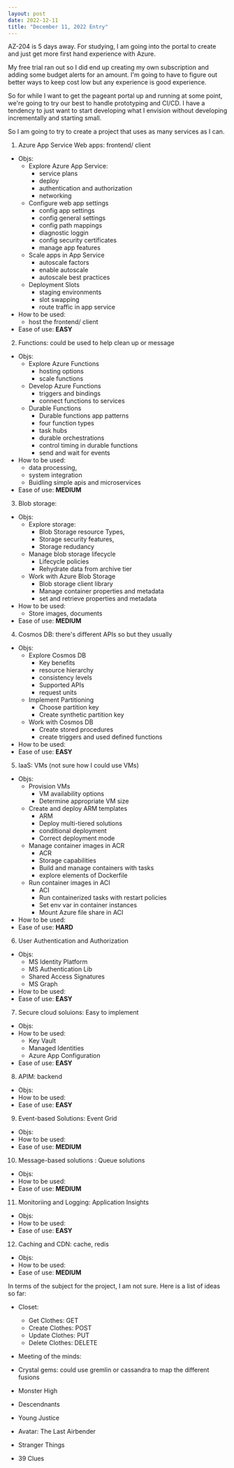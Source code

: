 ```yaml
---
layout: post
date: 2022-12-11
title: "December 11, 2022 Entry"
---
```


AZ-204 is 5 days away. For studying, I am going into the portal to create and just get more first hand experience with Azure.

My free trial ran out so I did end up creating my own subscription and adding some budget alerts for an amount. I'm going to have to figure out better ways to keep cost low but any experience is good experience.

So for while I want to get the pageant portal up and running at some point, we're going to try our best to handle prototyping and CI/CD. I have a tendency to just want to start developing what I envision without developing incrementally and starting small.

So I am going to try to create a project that uses as many services as I can.

1. Azure App Service Web apps: frontend/ client

- Objs:
  - Explore Azure App Service:
    - service plans
    - deploy
    - authentication and authorization
    - networking
  - Configure web app settings
    - config app settings
    - config general settings
    - config path mappings
    - diagnostic loggin
    - config security certificates
    - manage app features
  - Scale apps in App Service
    - autoscale factors
    - enable autoscale
    - autoscale best practices
  - Deployment Slots
    - staging environments
    - slot swapping
    - route traffic in app service
- How to be used:
  - host the frontend/ client
- Ease of use: **EASY**

2. Functions: could be used to help clean up or message

- Objs:
  - Explore Azure Functions
    - hosting options
    - scale functions
  - Develop Azure Functions
    - triggers and bindings
    - connect functions to services
  - Durable Functions
    - Durable functions app patterns
    - four function types
    - task hubs
    - durable orchestrations
    - control timing in durable functions
    - send and wait for events
- How to be used:
  - data processing,
  - system integration
  - Buidling simple apis and microservices
- Ease of use: **MEDIUM**

3. Blob storage:

- Objs:
  - Explore storage:
    - Blob Storage resource Types,
    - Storage security features,
    - Storage redudancy
  - Manage blob storage lifecycle
    - Lifecycle policies
    - Rehydrate data from archive tier
  - Work with Azure Blob Storage
    - Blob storage client library
    - Manage container properties and metadata
    - set and retrieve properties and metadata
- How to be used:
  - Store images, documents
- Ease of use: **MEDIUM**

4. Cosmos DB: there's different APIs so but they usually

- Objs:
  - Explore Cosmos DB
    - Key benefits
    - resource hierarchy
    - consistency levels
    - Supported APIs
    - request units
  - Implement Partitioning
    - Choose partition key
    - Create synthetic partition key
  - Work with Cosmos DB
    - Create stored procedures
    - create triggers and used defined functions
- How to be used:
- Ease of use: **EASY**

5. IaaS: VMs (not sure how I could use VMs)

- Objs:
  - Provision VMs
    - VM availability options
    - Determine appropriate VM size
  - Create and deploy ARM templates
    - ARM
    - Deploy multi-tiered solutions
    - conditional deployment
    - Correct deployment mode
  - Manage container images in ACR
    - ACR
    - Storage capabilities
    - Build and manage containers with tasks
    - explore elements of Dockerfile
  - Run container images in ACI
    - ACI
    - Run containerized tasks with restart policies
    - Set env var in container instances
    - Mount Azure file share in ACI
- How to be used:
- Ease of use: **HARD**

6. User Authentication and Authorization

- Objs:
  - MS Identity Platform
  - MS Authentication Lib
  - Shared Access Signatures
  - MS Graph
- How to be used:
- Ease of use: **EASY**

7. Secure cloud soluions: Easy to implement

- Objs:
- How to be used:
  - Key Vault
  - Managed Identities
  - Azure App Configuration
- Ease of use: **EASY**

8. APIM: backend

- Objs:
- How to be used:
- Ease of use: **EASY**

9. Event-based Solutions: Event Grid

- Objs:
- How to be used:
- Ease of use: **MEDIUM**

10. Message-based solutions : Queue solutions

- Objs:
- How to be used:
- Ease of use: **MEDIUM**

11. Monitoriing and Logging: Application Insights

- Objs:
- How to be used:
- Ease of use: **EASY**

12. Caching and CDN: cache, redis

- Objs:
- How to be used:
- Ease of use: **MEDIUM**

In terms of the subject for the project, I am not sure. Here is a list of ideas so far:

- Closet:

  - Get Clothes: GET
  - Create Clothes: POST
  - Update Clothes: PUT
  - Delete Clothes: DELETE

- Meeting of the minds:
- Crystal gems: could use gremlin or cassandra to map the different fusions
- Monster High
- Descendnants
- Young Justice
- Avatar: The Last Airbender
- Stranger Things
- 39 Clues
